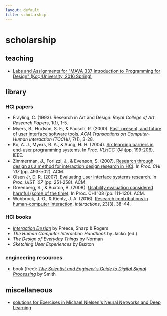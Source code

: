```yaml
---
layout: default
title: scholarship
---
```


# scholarship

## teaching

- [Labs and Assignments for "MAVA 337 Introduction to Programming for Design" (Koç University, 2016 Spring)](/scholarship/mava337-2016spring/)

## library

### HCI papers

- Frayling, C. (1993). Research in Art and Design. *Royal College of Art Research Papers*, 1(1), 1-5.
- Myers, B., Hudson, S. E., & Pausch, R. (2000). [Past, present, and future of user interface software tools](http://dl.acm.org/citation.cfm?id=344959). *ACM Transactions on Computer-Human Interaction (TOCHI)*, 7(1), 3-28.
- Ko, A. J., Myers, B. A., & Aung, H. H. (2004). [Six learning barriers in end-user programming systems](http://ieeexplore.ieee.org/document/1372321/). In *Proc. VLHCC '04* (pp. 199-206). IEEE.
- Zimmerman, J., Forlizzi, J., & Evenson, S. (2007). [Research through design as a method for interaction design research in HCI](http://dl.acm.org/citation.cfm?id=1240704). In *Proc. CHI '07* (pp. 493-502). ACM.
- Olsen Jr, D. R. (2007). [Evaluating user interface systems research](http://dl.acm.org/citation.cfm?id=1294256). In *Proc. UIST '07* (pp. 251-258). ACM.
- Greenberg, S., & Buxton, B. (2008). [Usability evaluation considered harmful (some of the time)](http://dl.acm.org/citation.cfm?id=1357074). In Proc. CHI '08 (pp. 111-120). ACM.
- Wobbrock, J. O., & Kientz, J. A. (2016). [Research contributions in human-computer interaction](https://interactions.acm.org/archive/view/may-june-2016/research-contribution-in-human-computer-interaction). *interactions*, 23(3), 38-44.

### HCI books

- *[Interaction Design](http://www.id-book.com/)* by Preece, Sharp & Rogers
- *The Human Computer Interaction Handbook* by Jacko (ed.)
- *The Design of Everyday Things* by Norman
- *Sketching User Experiences* by Buxton

### engineering resources

- book (free): *[The Scientist and Engineer's Guide to Digital Signal Processing](http://www.dspguide.com/)* by Smith

## miscellaneous

- [solutions for Exercises in Michael Nielsen's Neural Networks and Deep Learning](/scholarship/nndl/)
